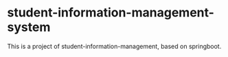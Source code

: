 # student-information-management-system
This is a project of student-information-management, based on springboot. 
